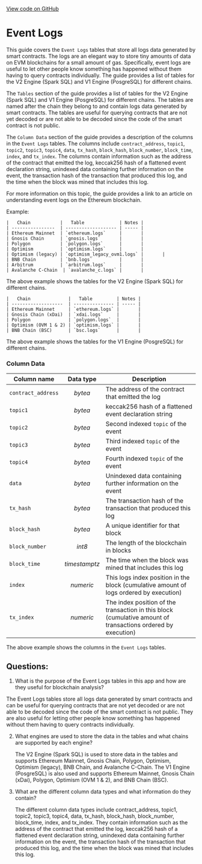 [View code on GitHub](https://dune.com/docs/data-tables/raw/event-logs.md)

# Event Logs

This guide covers the `Event Logs` tables that store all logs data generated by smart contracts. The logs are an elegant way to store tiny amounts of data on EVM blockchains for a small amount of gas. Specifically, event logs are useful to let other people know something has happened without them having to query contracts individually. The guide provides a list of tables for the V2 Engine (Spark SQL) and V1 Engine (PosgreSQL) for different chains. 

The `Tables` section of the guide provides a list of tables for the V2 Engine (Spark SQL) and V1 Engine (PosgreSQL) for different chains. The tables are named after the chain they belong to and contain logs data generated by smart contracts. The tables are useful for querying contracts that are not yet decoded or are not able to be decoded since the code of the smart contract is not public. 

The `Column Data` section of the guide provides a description of the columns in the `Event Logs` tables. The columns include `contract_address`, `topic1`, `topic2`, `topic3`, `topic4`, `data`, `tx_hash`, `block_hash`, `block_number`, `block_time`, `index`, and `tx_index`. The columns contain information such as the address of the contract that emitted the log, keccak256 hash of a flattened event declaration string, unindexed data containing further information on the event, the transaction hash of the transaction that produced this log, and the time when the block was mined that includes this log. 

For more information on this topic, the guide provides a link to an article on understanding event logs on the Ethereum blockchain. 

Example:
```
|   Chain           |   Table             | Notes |
| ----------------  | ------------------- | ----- |
| Ethereum Mainnet  | `ethereum.logs`     |       |
| Gnosis Chain      | `gnosis.logs`       |       |
| Polygon           | `polygon.logs`      |       |
| Optimism          | `optimism.logs`     |       |
| Optimism (legacy) | `optimism_legacy_ovm1.logs` |       |
| BNB Chain         | `bnb.logs`          |       |
| Arbitrum          | `arbitrum.logs`     |       |
| Avalanche C-Chain  | `avalanche_c.logs` |       |
```
The above example shows the tables for the V2 Engine (Spark SQL) for different chains. 

```
|   Chain              |   Table         | Notes |
| -------------------  | --------------- | ----- |
| Ethereum Mainnet     | `ethereum.logs` |       |
| Gnosis Chain (xDai)  | `xdai.logs`     |       |
| Polygon              | `polygon.logs`  |       |
| Optimism (OVM 1 & 2) | `optimism.logs` |       |
| BNB Chain (BSC)      | `bsc.logs`      |       |
```
The above example shows the tables for the V1 Engine (PosgreSQL) for different chains. 

### Column Data

|   Column name      |   Data type     |    Description   |
| ------------------ | :------------: | -------------------------------------------------------------- |
| `contract_address` | _bytea_        | The address of the contract that emitted the log               |
| `topic1`           | _bytea_        | keccak256 hash of a flattened event declaration string         |
| `topic2`           | _bytea_        | Second indexed `topic` of the event                            |
| `topic3`           | _bytea_        | Third indexed `topic` of the event                             |
| `topic4`           | _bytea_        | Fourth indexed `topic` of the event                            |
| `data`             | _bytea_        | Unindexed data containing further information on the event     |
| `tx_hash`          | _bytea_        | The transaction hash of the transaction that produced this log |
| `block_hash`       | _bytea_        | A unique identifier for that block                             |
| `block_number`     | _int8_         | The length of the blockchain in blocks                         |
| `block_time`       | _timestamptz_  | The time when the block was mined that includes this log       |
| `index`            | _numeric_      | This logs index position in the block (cumulative amount of logs ordered by execution) |
| `tx_index`         | _numeric_      | The index position of the transaction in this block (cumulative amount of transactions ordered by execution) |

The above example shows the columns in the `Event Logs` tables.
## Questions: 
 1. What is the purpose of the Event Logs tables in this app and how are they useful for blockchain analysis?
   
   The Event Logs tables store all logs data generated by smart contracts and can be useful for querying contracts that are not yet decoded or are not able to be decoded since the code of the smart contract is not public. They are also useful for letting other people know something has happened without them having to query contracts individually.

2. What engines are used to store the data in the tables and what chains are supported by each engine?
   
   The V2 Engine (Spark SQL) is used to store data in the tables and supports Ethereum Mainnet, Gnosis Chain, Polygon, Optimism, Optimism (legacy), BNB Chain, and Avalanche C-Chain. The V1 Engine (PosgreSQL) is also used and supports Ethereum Mainnet, Gnosis Chain (xDai), Polygon, Optimism (OVM 1 & 2), and BNB Chain (BSC).

3. What are the different column data types and what information do they contain?
   
   The different column data types include contract_address, topic1, topic2, topic3, topic4, data, tx_hash, block_hash, block_number, block_time, index, and tx_index. They contain information such as the address of the contract that emitted the log, keccak256 hash of a flattened event declaration string, unindexed data containing further information on the event, the transaction hash of the transaction that produced this log, and the time when the block was mined that includes this log.